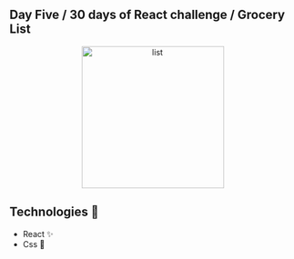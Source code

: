 ## Day Five / 30 days of React challenge / Grocery List

<p  align="center">
<img  src="https://media.giphy.com/media/l0G16KpPfcmdN1G1O/giphy.gif"  height="250" alt="list">
</p>


## Technologies :mag_right:
* React :sparkles:
* Css :nail_care:

